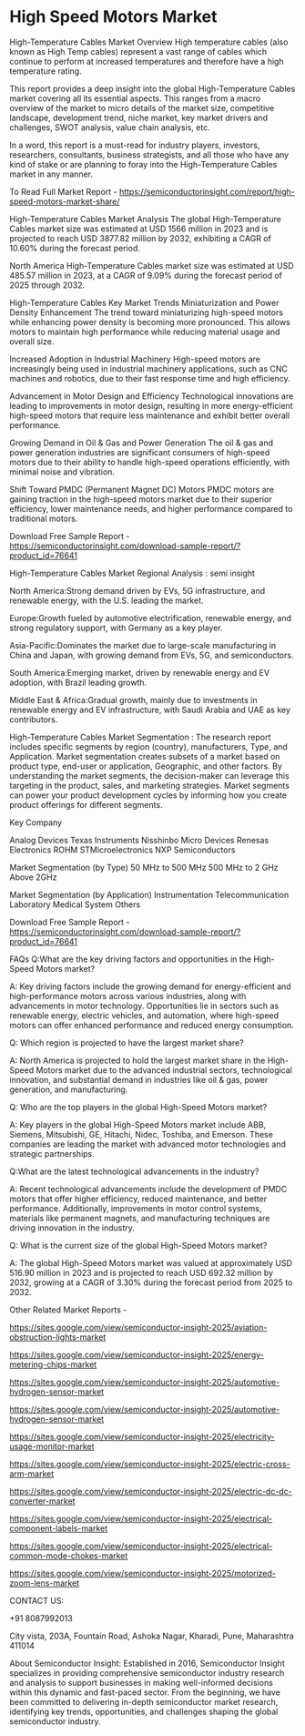 <h1>High Speed Motors Market</h1>
High-Temperature Cables Market Overview
High temperature cables (also known as High Temp cables) represent a vast range of cables which continue to perform at increased temperatures and therefore have a high temperature rating.

This report provides a deep insight into the global High-Temperature Cables market covering all its essential aspects. This ranges from a macro overview of the market to micro details of the market size, competitive landscape, development trend, niche market, key market drivers and challenges, SWOT analysis, value chain analysis, etc.

In a word, this report is a must-read for industry players, investors, researchers, consultants, business strategists, and all those who have any kind of stake or are planning to foray into the High-Temperature Cables market in any manner.

To Read Full Market Report -
https://semiconductorinsight.com/report/high-speed-motors-market-share/

High-Temperature Cables Market Analysis
The global High-Temperature Cables market size was estimated at USD 1566 million in 2023 and is projected to reach USD 3877.82 million by 2032, exhibiting a CAGR of 10.60% during the forecast period.

North America High-Temperature Cables market size was estimated at USD 485.57 million in 2023, at a CAGR of 9.09% during the forecast period of 2025 through 2032.

High-Temperature Cables Key Market Trends
Miniaturization and Power Density Enhancement
The trend toward miniaturizing high-speed motors while enhancing power density is becoming more pronounced. This allows motors to maintain high performance while reducing material usage and overall size.

Increased Adoption in Industrial Machinery
High-speed motors are increasingly being used in industrial machinery applications, such as CNC machines and robotics, due to their fast response time and high efficiency.

Advancement in Motor Design and Efficiency
Technological innovations are leading to improvements in motor design, resulting in more energy-efficient high-speed motors that require less maintenance and exhibit better overall performance.

Growing Demand in Oil & Gas and Power Generation
The oil & gas and power generation industries are significant consumers of high-speed motors due to their ability to handle high-speed operations efficiently, with minimal noise and vibration.

Shift Toward PMDC (Permanent Magnet DC) Motors
PMDC motors are gaining traction in the high-speed motors market due to their superior efficiency, lower maintenance needs, and higher performance compared to traditional motors.

Download Free Sample Report -
https://semiconductorinsight.com/download-sample-report/?product_id=76641

High-Temperature Cables Market Regional Analysis :
semi insight

North America:Strong demand driven by EVs, 5G infrastructure, and renewable energy, with the U.S. leading the market.

Europe:Growth fueled by automotive electrification, renewable energy, and strong regulatory support, with Germany as a key player.

Asia-Pacific:Dominates the market due to large-scale manufacturing in China and Japan, with growing demand from EVs, 5G, and semiconductors.

South America:Emerging market, driven by renewable energy and EV adoption, with Brazil leading growth.

Middle East & Africa:Gradual growth, mainly due to investments in renewable energy and EV infrastructure, with Saudi Arabia and UAE as key contributors.

High-Temperature Cables Market Segmentation :
The research report includes specific segments by region (country), manufacturers, Type, and Application. Market segmentation creates subsets of a market based on product type, end-user or application, Geographic, and other factors. By understanding the market segments, the decision-maker can leverage this targeting in the product, sales, and marketing strategies. Market segments can power your product development cycles by informing how you create product offerings for different segments.

Key Company

Analog Devices
Texas Instruments
Nisshinbo Micro Devices
Renesas Electronics
ROHM
STMicroelectronics
NXP Semiconductors

Market Segmentation (by Type)
50 MHz to 500 MHz
500 MHz to 2 GHz
Above 2GHz

Market Segmentation (by Application)
Instrumentation
Telecommunication
Laboratory
Medical System
Others

Download Free Sample Report -
https://semiconductorinsight.com/download-sample-report/?product_id=76641

FAQs
Q:What are the key driving factors and opportunities in the High-Speed Motors market?

A: Key driving factors include the growing demand for energy-efficient and high-performance motors across various industries, along with advancements in motor technology. Opportunities lie in sectors such as renewable energy, electric vehicles, and automation, where high-speed motors can offer enhanced performance and reduced energy consumption.

Q: Which region is projected to have the largest market share?

A: North America is projected to hold the largest market share in the High-Speed Motors market due to the advanced industrial sectors, technological innovation, and substantial demand in industries like oil & gas, power generation, and manufacturing.

Q: Who are the top players in the global High-Speed Motors market?

A: Key players in the global High-Speed Motors market include ABB, Siemens, Mitsubishi, GE, Hitachi, Nidec, Toshiba, and Emerson. These companies are leading the market with advanced motor technologies and strategic partnerships.

Q:What are the latest technological advancements in the industry?

A: Recent technological advancements include the development of PMDC motors that offer higher efficiency, reduced maintenance, and better performance. Additionally, improvements in motor control systems, materials like permanent magnets, and manufacturing techniques are driving innovation in the industry.

Q: What is the current size of the global High-Speed Motors market?

A: The global High-Speed Motors market was valued at approximately USD 516.90 million in 2023 and is projected to reach USD 692.32 million by 2032, growing at a CAGR of 3.30% during the forecast period from 2025 to 2032.

Other Related Market Reports -

https://sites.google.com/view/semiconductor-insight-2025/aviation-obstruction-lights-market

https://sites.google.com/view/semiconductor-insight-2025/energy-metering-chips-market

https://sites.google.com/view/semiconductor-insight-2025/automotive-hydrogen-sensor-market

https://sites.google.com/view/semiconductor-insight-2025/automotive-hydrogen-sensor-market

https://sites.google.com/view/semiconductor-insight-2025/electricity-usage-monitor-market

https://sites.google.com/view/semiconductor-insight-2025/electric-cross-arm-market

https://sites.google.com/view/semiconductor-insight-2025/electric-dc-dc-converter-market

https://sites.google.com/view/semiconductor-insight-2025/electrical-component-labels-market

https://sites.google.com/view/semiconductor-insight-2025/electrical-common-mode-chokes-market

https://sites.google.com/view/semiconductor-insight-2025/motorized-zoom-lens-market

CONTACT US:

+91 8087992013

City vista, 203A, Fountain Road, Ashoka Nagar, Kharadi, Pune, Maharashtra 411014

About Semiconductor Insight:
Established in 2016, Semiconductor Insight specializes in providing comprehensive semiconductor industry research and analysis to support businesses in making well-informed decisions within this dynamic and fast-paced sector. From the beginning, we have been committed to delivering in-depth semiconductor market research, identifying key trends, opportunities, and challenges shaping the global semiconductor industry.
